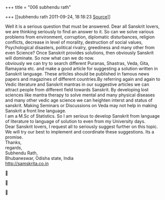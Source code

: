+++
title = "006 subhendu rath"

+++
[[subhendu rath	2011-09-24, 18:18:23 [Source](https://groups.google.com/g/samskrita/c/2tWNvpWd0gw)]]



Well it is a serious question that must be answered. Dear all Sanskrit lovers, we are thinking seriously to find an answer to it. So can we solve various problems from environment, corruption, diplomatic disturbances, religion conflicts, decrease in level of morality, destruction of social values, Psychological disasters, political rivalry, greediness and many other from even Science? Once Sanskrit provides solutions, then obviously Sanskrit will dominate. So now what can we do now.  
obviously we can try to search different Puranas, Shastras, Veda, Gita, Ramayana etc. and make a good article for suggesting a solution written in Sanskrit language. These articles should be published in famous news papers and magazines of different countries.By referring again and again to Vedic literature and Sanskrit mantras in our suggestive articles we can attract people from different field towards Sanskrit. By developing lost sciences like mantra therapy to solve mental and many physical diseases and many other vedic age science we can heighten interst and status of sanskrit. Making Seminars or Discussions on Veda may not help in making Sanskrit a front line language.  
I am a M.Sc of Statistics. So I am serious to develop Sanskrit from language of literature to language of solution to even from my University days.  
Dear Sanskrit lovers, I request all to seriously suggest further on this topic. We will try our best to implement and coordinate these suggestions. Its a promise.  
Thanks,  
regards,  
Subhendu Rath,  
Bhubaneswar, Odisha state, India  
<http://samskrita.co.in>  
  







